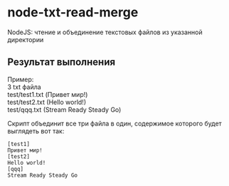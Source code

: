 # node-txt-read-merge

NodeJS: чтение и объединение текстовых файлов из указанной директории

## Результат выполнения

Пример:  
3 txt файла  
test/test1.txt (Привет мир!)  
test/test2.txt (Hello world!)  
test/qqq.txt (Stream Ready Steady Go)  

Скрипт объединит все три файла в один, содержимое которого будет выглядеть вот так:
```text
[test1]
Привет мир!
[test2]
Hello world!
[qqq]
Stream Ready Steady Go
```
